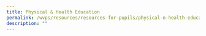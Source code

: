 ```yaml
---
title: Physical & Health Education
permalink: /wvps/resources/resources-for-pupils/physical-n-health-education/
description: ""
---
```

